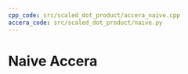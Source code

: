 ```yaml
---
cpp_code: src/scaled_dot_product/accera_naive.cpp
accera_code: src/scaled_dot_product/naive.py
---
```


# Naive Accera
